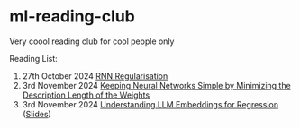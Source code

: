# ml-reading-club
Very coool reading club for cool people only


Reading List:

1. 27th October 2024 [RNN Regularisation](https://arxiv.org/abs/1409.2329) 
2. 3rd November 2024 [Keeping Neural Networks Simple by Minimizing the Description Length of the Weights](https://www.cs.toronto.edu/~hinton/absps/colt93.pdf)
3. 3rd November 2024 [Understanding LLM Embeddings for Regression](https://arxiv.org/abs/2411.14708) ([Slides](https://www.canva.com/design/DAGYR9bDxUw/EujkpiM5C1flhWscqxU2EA/view?utm_content=DAGYR9bDxUw&utm_campaign=designshare&utm_medium=link&utm_source=editor))

